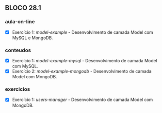 ## BLOCO 28.1
### aula-on-line
- [x] Exercício 1: _model-example_ - Desenvolvimento de camada Model com MySQL e MongoDB.

### conteudos
- [x] Exercício 1: _model-example-mysql_ - Desenvolvimento de camada Model com MySQL.
- [x] Exercício 2: _model-example-mongodb_ - Desenvolvimento de camada Model com MongoDB.

### exercicios
- [x] Exercício 1: _users-manager_ - Desenvolvimento de camada Model com MongoDB.

